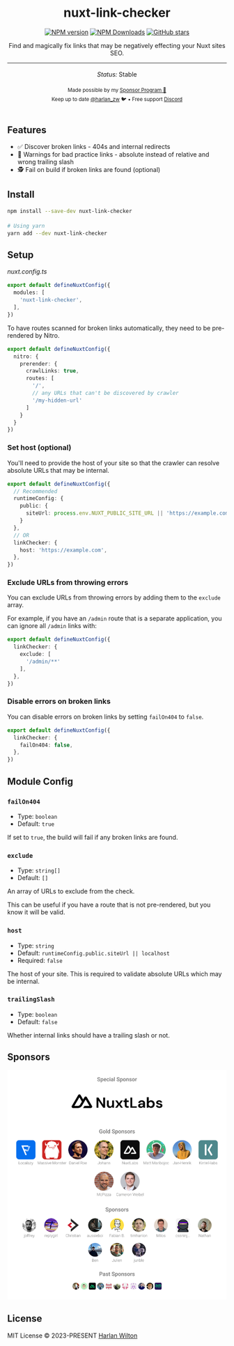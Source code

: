<h1 align='center'>nuxt-link-checker</h1>

<p align="center">
<a href='https://github.com/harlan-zw/nuxt-link-checker/actions/workflows/test.yml'>
</a>
<a href="https://www.npmjs.com/package/nuxt-link-checker" target="__blank"><img src="https://img.shields.io/npm/v/nuxt-link-checker?style=flat&colorA=002438&colorB=28CF8D" alt="NPM version"></a>
<a href="https://www.npmjs.com/package/nuxt-link-checker" target="__blank"><img alt="NPM Downloads" src="https://img.shields.io/npm/dm/nuxt-link-checker?flat&colorA=002438&colorB=28CF8D"></a>
<a href="https://github.com/harlan-zw/nuxt-link-checker" target="__blank"><img alt="GitHub stars" src="https://img.shields.io/github/stars/harlan-zw/nuxt-link-checker?flat&colorA=002438&colorB=28CF8D"></a>
</p>


<p align="center">
Find and magically fix links that may be negatively effecting your Nuxt sites SEO.
</p>

<p align="center">
<table width="100%">
<thead>
   <tr>
      <th width="800px">
<p style="font-weight: 400;">
<i>Status:</i> Stable</b> 
</p>
<p style="font-weight: 400;">
<sub>Made possible by my <a href="https://github.com/sponsors/harlan-zw">Sponsor Program 💖</a><br> Keep up to date <a href="https://twitter.com/harlan_zw">@harlan_zw</a> 🐦 • Free support <a href="https://discord.gg/275MBUBvgP">Discord</a></sub><br>
</p>
</th>
    </tr>
</thead>
<tbody>
</tbody>
</table>
</p>

## Features

- ✅ Discover broken links - 404s and internal redirects
- 🚩 Warnings for bad practice links - absolute instead of relative and wrong trailing slash
- 🕵️ Fail on build if broken links are found (optional)

## Install

```bash
npm install --save-dev nuxt-link-checker

# Using yarn
yarn add --dev nuxt-link-checker
```

## Setup

_nuxt.config.ts_

```ts
export default defineNuxtConfig({
  modules: [
    'nuxt-link-checker',
  ],
})
```

To have routes scanned for broken links automatically, they need to be pre-rendered by Nitro.

```ts
export default defineNuxtConfig({
  nitro: {
    prerender: {
      crawlLinks: true,
      routes: [
        '/',
        // any URLs that can't be discovered by crawler
        '/my-hidden-url'
      ]
    }
  }
})
```  

### Set host (optional)

You'll need to provide the host of your site so that the crawler can resolve absolute URLs that may be internal.

```ts
export default defineNuxtConfig({
  // Recommended
  runtimeConfig: {
    public: {
      siteUrl: process.env.NUXT_PUBLIC_SITE_URL || 'https://example.com',
    }
  },
  // OR
  linkChecker: {
    host: 'https://example.com',
  },
})
```

### Exclude URLs from throwing errors

You can exclude URLs from throwing errors by adding them to the `exclude` array.

For example, if you have an `/admin` route that is a separate application, you can ignore all `/admin` links with:

```ts
export default defineNuxtConfig({
  linkChecker: {
    exclude: [
      '/admin/**'
    ],
  },
})
```

### Disable errors on broken links

You can disable errors on broken links by setting `failOn404` to `false`.

```ts
export default defineNuxtConfig({
  linkChecker: {
    failOn404: false,
  },
})
```

## Module Config

### `failOn404`

- Type: `boolean`
- Default: `true`

If set to `true`, the build will fail if any broken links are found.

### `exclude`

- Type: `string[]`
- Default: `[]`

An array of URLs to exclude from the check. 

This can be useful if you have a route that is not pre-rendered, but you know it will be valid.

### `host`

- Type: `string`
- Default: `runtimeConfig.public.siteUrl || localhost`
- Required: `false`

The host of your site. This is required to validate absolute URLs which may be internal.

### `trailingSlash`

- Type: `boolean`
- Default: `false`

Whether internal links should have a trailing slash or not.

## Sponsors

<p align="center">
  <a href="https://raw.githubusercontent.com/harlan-zw/static/main/sponsors.svg">
    <img src='https://raw.githubusercontent.com/harlan-zw/static/main/sponsors.svg'/>
  </a>
</p>


## License

MIT License © 2023-PRESENT [Harlan Wilton](https://github.com/harlan-zw)
